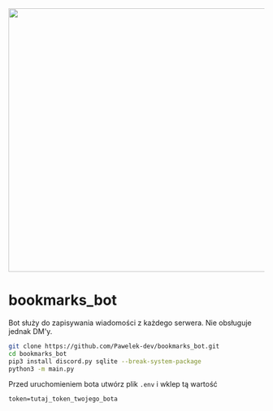 <img width="1360" height="520" src="https://github.com/user-attachments/assets/3ad16ba1-15b8-43fd-a16b-e6ba81d63661" />


# bookmarks_bot
Bot służy do zapisywania wiadomości z każdego serwera. Nie obsługuje jednak DM'y.


```sh
git clone https://github.com/Pawelek-dev/bookmarks_bot.git
cd bookmarks_bot
pip3 install discord.py sqlite --break-system-package
python3 -m main.py
```

Przed uruchomieniem bota utwórz plik `.env` i wklep tą wartość

```env
token=tutaj_token_twojego_bota
```
